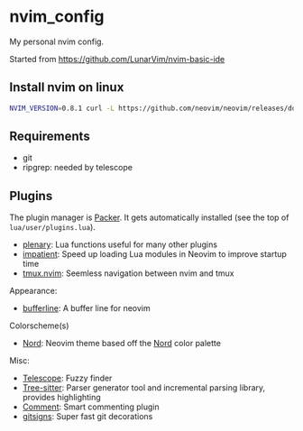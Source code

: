 # nvim_config

My personal nvim config.

Started from https://github.com/LunarVim/nvim-basic-ide

## Install nvim on linux

```bash
NVIM_VERSION=0.8.1 curl -L https://github.com/neovim/neovim/releases/download/v${NVIM_VERSION}/nvim-linux64.deb -o nvim-linux64.deb && apt install ./nvim-linux64.deb
```

## Requirements

* git
* ripgrep: needed by telescope

## Plugins

The plugin manager is [Packer](https://github.com/wbthomason/packer.nvim). It gets automatically installed (see the top of `lua/user/plugins.lua`).

* [plenary](https://github.com/nvim-lua/plenary.nvim): Lua functions useful for many other plugins
* [impatient](https://github.com/lewis6991/impatient.nvim): Speed up loading Lua modules in Neovim to improve startup time
* [tmux.nvim](https://github.com/aserowy/tmux.nvim): Seemless navigation between nvim and tmux

Appearance:
* [bufferline](https://github.com/akinsho/bufferline.nvim): A buffer line for neovim

Colorscheme(s)
* [Nord](ihttps://github.com/shaunsingh/nord.nvim): Neovim theme based off the [Nord](https://www.nordtheme.com) color palette

Misc:
* [Telescope](https://github.com/nvim-telescope/telescope.nvim): Fuzzy finder
* [Tree-sitter](https://github.com/nvim-treesitter/nvim-treesitter): Parser generator tool and incremental parsing library, provides highlighting
* [Comment](https://github.com/numToStr/Comment.nvim): Smart commenting plugin
* [gitsigns](https://github.com/lewis6991/gitsigns.nvim): Super fast git decorations
